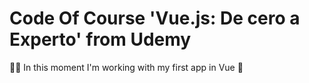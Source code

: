 # Code Of Course 'Vue.js: De cero a Experto' from Udemy
👨‍💻 In this moment I'm working with my first app in Vue 🚀